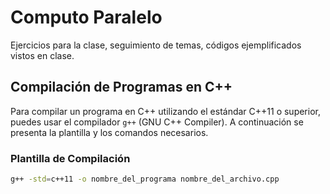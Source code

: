 # Computo Paralelo 

Ejercicios para la clase, seguimiento de temas, códigos ejemplificados vistos en clase.

## Compilación de Programas en C++

Para compilar un programa en C++ utilizando el estándar C++11 o superior, puedes usar el compilador `g++` (GNU C++ Compiler). A continuación se presenta la plantilla y los comandos necesarios.

### Plantilla de Compilación

```bash
g++ -std=c++11 -o nombre_del_programa nombre_del_archivo.cpp
